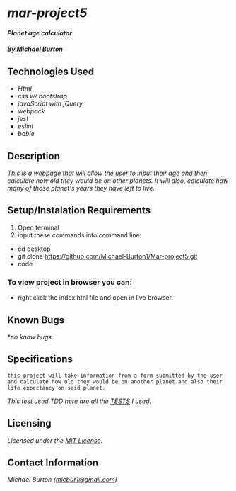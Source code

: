 # _mar-project5_

#### _Planet age calculator_

##### By _**Michael Burton**_

## Technologies Used

* _Html_
* _css w/ bootstrap_
* _javaScript with jQuery_
* _webpack_
* _jest_
* _eslint_
* _bable_

## Description

_This is a webpage that will allow the user to input their age and then calculate how old they would be on other planets. It will also, calculate how many of those planet's years they have left to live._

## Setup/Instalation Requirements

1. Open terminal
2. input these commands into command line:

* cd desktop
* git clone https://github.com/Michael-Burton1/Mar-project5.git
* code .

### To view project in browser you can:

* right click the index.htnl file and open in live browser.  


## Known Bugs

*_no know bugs_

## Specifications

```
this project will take information from a form submitted by the user and calculate how old they would be on another planet and also their life expectancy on said planet.
```
 _This test used TDD here are all the [TESTS](./__tests__/person.test.js) I used._
## Licensing

_Licensed under the [MIT License](LICENSE)._


## Contact Information

_Michael Burton (micbur1@gmail.com)_